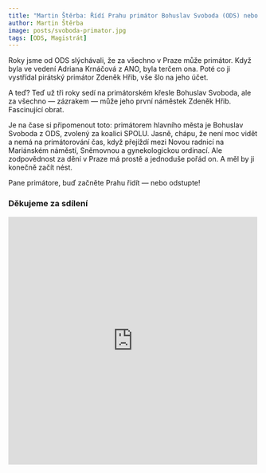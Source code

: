 ```yaml
---
title: "Martin Štěrba: Řídí Prahu primátor Bohuslav Svoboda (ODS) nebo někdo jiný?"
author: Martin Štěrba
image: posts/svoboda-primator.jpg
tags: [ODS, Magistrát]
---
```


Roky jsme od ODS slýchávali, že za všechno v Praze může primátor. Když byla ve vedení Adriana Krnáčová z ANO, byla terčem ona. Poté co ji vystřídal pirátský primátor Zdeněk Hřib, vše šlo na jeho účet.

A teď? Teď už tři roky sedí na primátorském křesle Bohuslav Svoboda, ale za všechno — zázrakem — může jeho první náměstek Zdeněk Hřib. Fascinující obrat.

Je na čase si připomenout toto: primátorem hlavního města je Bohuslav Svoboda z ODS, zvolený za koalici SPOLU. Jasně, chápu, že není moc vidět a nemá na primátorování čas, když přejíždí mezi Novou radnicí na Mariánském náměstí, Sněmovnou a gynekologickou ordinací. Ale zodpovědnost za dění v Praze má prostě a jednoduše pořád on. A měl by ji konečně začít nést.

Pane primátore, buď začněte Prahu řidít — nebo odstupte!

### Děkujeme za sdílení

<iframe src="https://www.facebook.com/plugins/post.php?href=https%3A%2F%2Fwww.facebook.com%2Fsterbamartin.praha8%2Fposts%2Fpfbid02gjEApoK9pD7kxH17MQQKfpJJPgHxXzUXbEijS1MfwzAc9PLt5hr7G3Mp41f9PScpl&show_text=false&width=500" width="500" height="498" style="border:none;overflow:hidden" scrolling="no" frameborder="0" allowfullscreen="true" allow="autoplay; clipboard-write; encrypted-media; picture-in-picture; web-share"></iframe>


